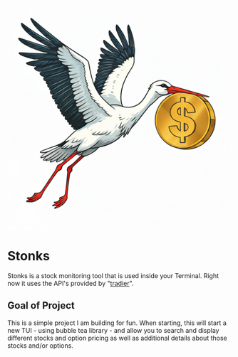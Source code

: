 
![alt text](https://github.com/alextreichler/stonks/blob/main/images/stonks.png?raw=true)

# Stonks

Stonks is a stock monitoring tool that is used inside your Terminal. Right now it uses the API's provided by "[tradier](https://documentation.tradier.com/brokerage-api/overview/streaming)".


## Goal of Project

This is a simple project I am building for fun. When starting, this will start a new TUI - using bubble tea library - and allow you to search and display different stocks and option pricing as well as additional details about those stocks and/or options.
